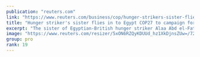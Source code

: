 ```yaml
---
publication: "reuters.com"
link: "https://www.reuters.com/business/cop/hunger-strikers-sister-flies-egypt-cop27-campaign-his-release-2022-11-07/"
title: "Hunger striker's sister flies in to Egypt COP27 to campaign for his release"
excerpt: "The sister of Egyptian-British hunger striker Alaa Abd el-Fattah landed in Sharm el-Sheikh on Monday to campaign for his release as British Prime Minister Rishi Sunak and other world leaders flew in f"
image: "https://www.reuters.com/resizer/5xON6RZQyKDUUd_hz1XkDjnsZUw=/728x381/smart/filters:quality(80)/cloudfront-us-east-2.images.arcpublishing.com/reuters/ZEIQLEHIDRLSZNGJYFWH3JAIRY.jpg"
group: pro
rank: 19
---
```

